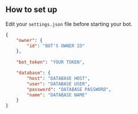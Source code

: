 ## How to set up 


Edit your `settings.json` file before starting your bot.
```json
{
    "owner": {
        "id": "BOT'S OWNER ID"
    },
    
    "bot_token": "YOUR TOKEN",

    "database": {
        "host": "DATABASE HOST",
        "user": "DATABASE USER",
        "password": "DATABASE PASSWORD",
        "name": "DATABASE NAME"
    }
}
```

